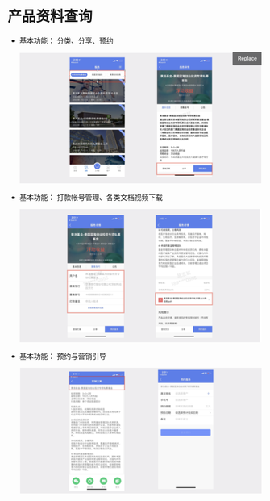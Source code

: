 # 产品资料查询

* 基本功能： 分类、分享、预约

  ![](../.gitbook/assets/image%20%2812%29.png)

* 基本功能： 打款帐号管理、各类文档视频下载

  ![](../.gitbook/assets/image%20%2829%29.png)

* 基本功能： 预约与营销引导

  ![](../.gitbook/assets/image%20%289%29.png)




